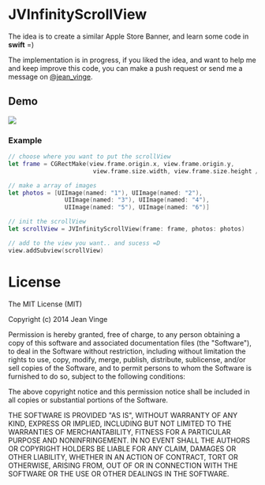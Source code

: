 # JVInfinityScrollView

The idea is to create a similar Apple Store Banner, and learn some code in **swift** =)

The implementation is in progress, 
if you liked the idea, and want to help me and keep improve this code, 
you can make a push request or send me a message on [@jean_vinge](https://twitter.com/jean_vinge).

## Demo

![](Examples/LiveDemo/infinityScrollView.gif)

### Example

```swift
// choose where you want to put the scrollView
let frame = CGRectMake(view.frame.origin.x, view.frame.origin.y, 
                        view.frame.size.width, view.frame.size.height / 2)

// make a array of images        
let photos = [UIImage(named: "1"), UIImage(named: "2"), 
                UIImage(named: "3"), UIImage(named: "4"), 
                UIImage(named: "5"), UIImage(named: "6")]

// init the scrollView
let scrollView = JVInfinityScrollView(frame: frame, photos: photos)

// add to the view you want.. and sucess =D
view.addSubview(scrollView)
```

# License

The MIT License (MIT)

Copyright (c) 2014 Jean Vinge

Permission is hereby granted, free of charge, to any person obtaining a copy
of this software and associated documentation files (the "Software"), to deal
in the Software without restriction, including without limitation the rights
to use, copy, modify, merge, publish, distribute, sublicense, and/or sell
copies of the Software, and to permit persons to whom the Software is
furnished to do so, subject to the following conditions:

The above copyright notice and this permission notice shall be included in all
copies or substantial portions of the Software.

THE SOFTWARE IS PROVIDED "AS IS", WITHOUT WARRANTY OF ANY KIND, EXPRESS OR
IMPLIED, INCLUDING BUT NOT LIMITED TO THE WARRANTIES OF MERCHANTABILITY,
FITNESS FOR A PARTICULAR PURPOSE AND NONINFRINGEMENT. IN NO EVENT SHALL THE
AUTHORS OR COPYRIGHT HOLDERS BE LIABLE FOR ANY CLAIM, DAMAGES OR OTHER
LIABILITY, WHETHER IN AN ACTION OF CONTRACT, TORT OR OTHERWISE, ARISING FROM,
OUT OF OR IN CONNECTION WITH THE SOFTWARE OR THE USE OR OTHER DEALINGS IN THE
SOFTWARE.
